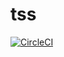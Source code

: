 tss
===
[![CircleCI](https://circleci.com/gh/mcai4gl2/tss.svg?style=svg)](https://circleci.com/gh/mcai4gl2/tss)
